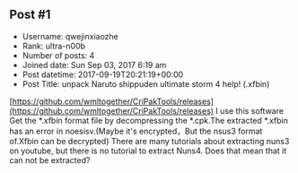 ## Post #1
- Username: qwejinxiaozhe
- Rank: ultra-n00b
- Number of posts: 4
- Joined date: Sun Sep 03, 2017 6:19 am
- Post datetime: 2017-09-19T20:21:19+00:00
- Post Title: unpack Naruto shippuden ultimate storm 4 help! (.xfbin)

[https://github.com/wmltogether/CriPakTools/releases](https://github.com/wmltogether/CriPakTools/releases)
I use this software Get the *.xfbin format file by decompressing the *.cpk.The extracted *.xfbin has an error in noesisv.(Maybe it's encrypted，But the nsus3 format of.Xfbin can be decrypted)
There are many tutorials about extracting nuns3 on youtube, but there is no tutorial to extract Nuns4. Does that mean that it can not be extracted?
